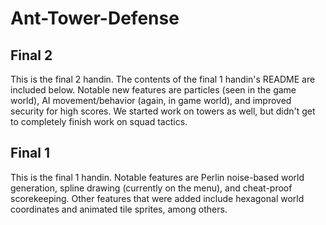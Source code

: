# Ant-Tower-Defense
## Final 2
This is the final 2 handin. The contents of the final 1 handin's README are included below. Notable new features are particles (seen in the game world), AI movement/behavior (again, in game world), and improved security for high scores. We started work on towers as well, but didn't get to completely finish work on squad tactics. 
## Final 1
This is the final 1 handin. Notable features are Perlin noise-based world generation, spline drawing (currently on the menu), and cheat-proof scorekeeping. Other features that were added include hexagonal world coordinates and animated tile sprites, among others.

